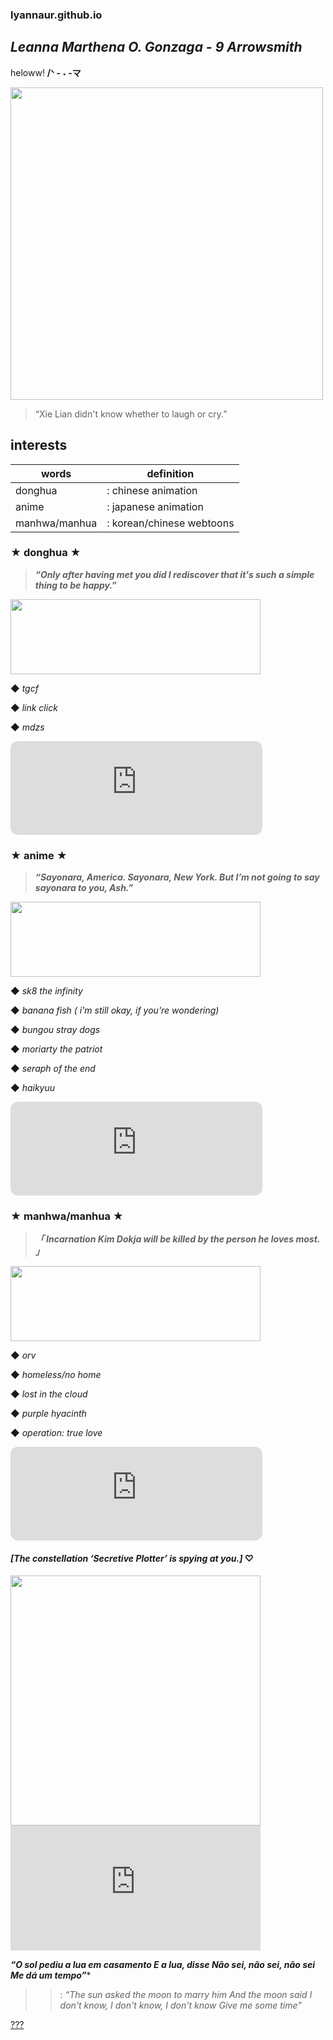 ### lyannaur.github.io
## *Leanna Marthena O. Gonzaga - 9 Arrowsmith*

heloww! **/ᐠ - ˕ -マ**

<img src="https://user-images.githubusercontent.com/122426686/212521253-046e3c15-6cac-4477-a37b-9ded7e94a39e.jpg" width="500" height="500" />

> “Xie Lian didn't know whether to laugh or cry.”

##   interests 


|  words  |      definition      |
| ------- | -------------------- |
| donghua | : chinese animation  |
|  anime  | : japanese animation |
|  manhwa/manhua  | : korean/chinese webtoons |

### ★ donghua ★ 
>***“Only after having met you did I rediscover that it's such a simple thing to be happy.”***

<img src="https://user-images.githubusercontent.com/122426686/212527546-d8176939-e16e-41a0-b3b7-846a60f6c3cb.gif" width="400" height="120" />

◆ *tgcf*

◆ *link click*

◆ *mdzs*

<iframe style="border-radius:12px" src="https://open.spotify.com/embed/track/5MDff48720BZmPEOs3kHpF?utm_source=generator&theme=0" width="80%" height="150" frameBorder="0" allowfullscreen="" allow="autoplay; clipboard-write; encrypted-media; fullscreen; picture-in-picture" loading="lazy"></iframe>

### ★ anime ★
>***“Sayonara, America. Sayonara, New York. But I’m not going to say sayonara to you, Ash.”***

<img src="https://user-images.githubusercontent.com/122426686/212522178-3152c3a4-a4b7-4244-a01e-f8d0959b11a7.gif" width="400" height="120" />

◆ *sk8 the infinity*

◆ *banana fish ( i'm still okay, if you're wondering)*

◆ *bungou stray dogs*

◆ *moriarty the patriot*

◆ *seraph of the end*

◆ *haikyuu*

<iframe style="border-radius:12px" src="https://open.spotify.com/embed/track/3yBeQAxk5Jb6bzvUpqu5qX?utm_source=generator&theme=0" width="80%" height="150" frameBorder="0" allowfullscreen="" allow="autoplay; clipboard-write; encrypted-media; fullscreen; picture-in-picture" loading="lazy"></iframe>

### ★ manhwa/manhua ★
>***「 Incarnation Kim Dokja will be killed by the person he loves most. 」***

<img src="https://user-images.githubusercontent.com/122426686/212523901-987da6da-14b3-4e0c-8a9c-ab5431ea8ef8.jpg" width="400" height="120" />

◆ *orv*

◆ *homeless/no home*

◆ *lost in the cloud*

◆ *purple hyacinth*

◆ *operation: true love*

<iframe style="border-radius:12px" src="https://open.spotify.com/embed/track/6VObnIkLVruX4UVyxWhlqm?utm_source=generator&theme=0" width="80%" height="150" frameBorder="0" allowfullscreen="" allow="autoplay; clipboard-write; encrypted-media; fullscreen; picture-in-picture" loading="lazy"></iframe>

#### ***[The constellation ‘Secretive Plotter’ is spying at you.]*** ♡

<img src="https://user-images.githubusercontent.com/122426686/212538084-fa15030a-f7b1-4b5f-b70b-c7b70b4d0051.jpg" width="400" height="400" />


<iframe width="400" height="200" src="https://www.youtube.com/embed/DOqapPZOGu0?start=36" title="YouTube video player" frameborder="0" allow="accelerometer; autoplay; clipboard-write; encrypted-media; gyroscope; picture-in-picture; web-share" allowfullscreen></iframe>

***“O sol pediu a lua em casamento*
*E a lua, disse*
*Não sei, não sei, não sei*
*Me dá um tempo”****

>>: *“The sun asked the moon to marry him
And the moon said
I don't know, I don't know, I don't know
Give me some time”*

[???](https://user-images.githubusercontent.com/122426686/212587599-96e9c07d-761a-46d4-8c07-5f02fb899b5e.jpg)
